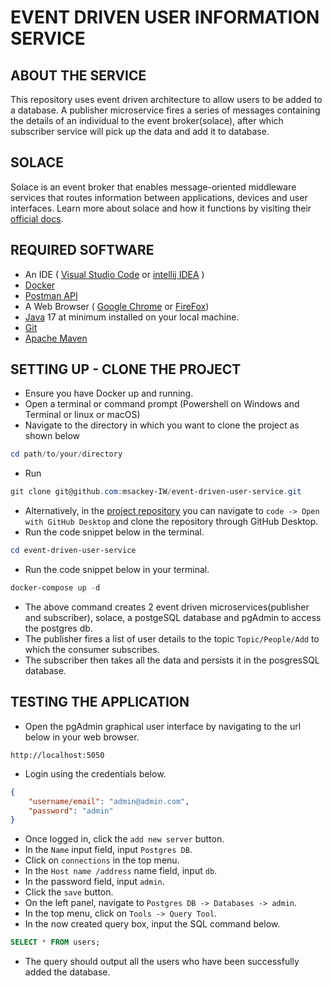 # EVENT DRIVEN USER INFORMATION SERVICE

## ABOUT THE SERVICE
This repository uses event driven architecture to allow users to be added to a database. A publisher microservice fires a series of messages containing the details of an individual to the event broker(solace), after which subscriber service will pick up the data and add it to database. 

## SOLACE
Solace is an event broker that enables message-oriented middleware services that routes information between applications, devices and user interfaces. Learn more about solace and how it functions by visiting their [official docs](https://docs.solace.com/).

## REQUIRED SOFTWARE
- An IDE ( [Visual Studio Code](https://code.visualstudio.com/download) or [intellij IDEA](https://www.jetbrains.com/idea/download/?source=google&medium=cpc&campaign=APAC_en_AU_IDEA_Branded&term=intellij+idea&content=602143185772&gclid=EAIaIQobChMI-f3uuYnegwMVwqRmAh0_ewXKEAAYASABEgImY_D_BwE&section=windows) )
- [Docker](https://www.docker.com/products/docker-desktop/)
- [Postman API](https://www.postman.com/downloads/)
- A Web Browser ( [Google Chrome](https://www.google.com/chrome/) or [FireFox](https://www.mozilla.org/en-US/firefox/new/))
- [Java](https://www.oracle.com/java/technologies/downloads/) 17 at minimum installed on your local machine.
- [Git](https://www.git-scm.com/downloads)
- [Apache Maven](https://maven.apache.org/)

## SETTING UP - CLONE THE PROJECT
- Ensure you have Docker up and running.
- Open a terminal or command prompt (Powershell on Windows and Terminal or linux or macOS)
- Navigate to the directory in which you want to clone the project as shown below
```powershell
cd path/to/your/directory
```
- Run 
```powershell
git clone git@github.com:msackey-IW/event-driven-user-service.git
```
- Alternatively, in the [project repository](https://github.com/msackey-IW/event-driven-user-service) you can navigate to `code -> Open with GitHub Desktop` and clone the repository through GitHub Desktop.
- Run the code snippet below in the terminal.
```powershell
cd event-driven-user-service
```
- Run the code snippet below in your terminal.
```powershell
docker-compose up -d
```
- The above command creates 2 event driven microservices(publisher and subscriber), solace, a postgeSQL database and pgAdmin to access the postgres db. 
- The publisher fires a list of user details to the topic `Topic/People/Add` to which the consumer subscribes.
- The subscriber then takes all the data and persists it in the posgresSQL database.


## TESTING THE APPLICATION

- Open the pgAdmin graphical user interface by navigating to the url below in your web browser.
```
http://localhost:5050
```
- Login using the credentials below.
```json
{
    "username/email": "admin@admin.com",
    "password": "admin"
}
```

- Once logged in, click the `add new server` button.
- In the `Name` input field, input `Postgres DB`.
- Click on `connections` in the top menu.
- In the `Host name /address` name field, input `db`.
- In the password field, input `admin`.
- Click the `save` button.
- On the left panel, navigate to `Postgres DB -> Databases -> admin`.
- In the top menu, click on `Tools -> Query Tool`.
- In the now created query box, input the SQL command below.
```sql
SELECT * FROM users;
```
- The query should output all the users who have been successfully added the database.


